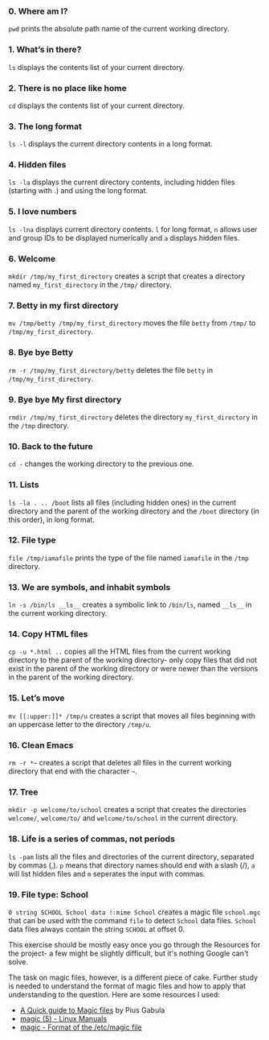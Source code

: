 ### 0. Where am I?
`pwd` prints the absolute path name of the current working directory.
### 1. What’s in there?
`ls` displays the contents list of your current directory.
### 2. There is no place like home
`cd` displays the contents list of your current directory.
### 3. The long format
`ls -l` displays the current directory contents in a long format.
### 4. Hidden files
`ls -la` displays the current directory contents, including hidden files (starting with .) and using the long format.
### 5. I love numbers
`ls -lna` displays current directory contents. `l` for long format, `n` allows user and group IDs to be displayed numerically and `a` displays hidden files.
### 6. Welcome
`mkdir /tmp/my_first_directory` creates a script that creates a directory named `my_first_directory` in the `/tmp/` directory.
### 7. Betty in my first directory
`mv /tmp/betty /tmp/my_first_directory` moves the file `betty` from `/tmp/` to `/tmp/my_first_directory`.
### 8. Bye bye Betty
`rm -r /tmp/my_first_directory/betty` deletes the file `betty` in `/tmp/my_first_directory`.
### 9. Bye bye My first directory
`rmdir /tmp/my_first_directory` deletes the directory `my_first_directory` in the `/tmp` directory.
### 10. Back to the future
`cd -` changes the working directory to the previous one.
### 11. Lists
`ls -la . .. /boot`  lists all files (including hidden ones) in the current directory and the parent of the working directory and the `/boot` directory (in this order), in long format.
### 12. File type
`file /tmp/iamafile` prints the type of the file named `iamafile` in the `/tmp` directory.
### 13. We are symbols, and inhabit symbols
`ln -s /bin/ls __ls__` creates a symbolic link to `/bin/ls`, named `__ls__` in the current working directory.
### 14. Copy HTML files
`cp -u *.html ..` copies all the HTML files from the current working directory to the parent of the working directory- only copy files that did not exist in the parent of the working directory or were newer than the versions in the parent of the working directory.
### 15. Let’s move
`mv [[:upper:]]* /tmp/u` creates a script that moves all files beginning with an uppercase letter to the directory `/tmp/u`.
### 16. Clean Emacs
`rm -r *~` creates a script that deletes all files in the current working directory that end with the character `~`.
### 17. Tree
`mkdir -p welcome/to/school` creates a script that creates the directories `welcome/`, `welcome/to/` and `welcome/to/school` in the current directory.
### 18. Life is a series of commas, not periods
`ls -pam` lists all the files and directories of the current directory, separated by commas (,). `p` means that directory names should end with a slash (/), `a` will list hidden files and `m` seperates the input with commas.
### 19. File type: School
`0 string SCHOOL School data !:mime School` creates a magic file `school.mgc` that can be used with the command `file` to detect `School` data files. `School` data files always contain the string `SCHOOL` at offset 0.

This exercise should be mostly easy once you go through the Resources for the project- a few might be slightly difficult, but it's nothing Google can't solve.

The task on magic files, however, is a different piece of cake. Further study is needed to understand the format of magic files and how to apply that understanding to the question. Here are some resources I used:
+ [A Quick guide to Magic files](https://0xpius.hashnode.dev/a-quick-guide-to-magic-files) by Pius Gabula
+ [magic (5) - Linux Manuals](https://www.systutorials.com/docs/linux/man/5-magic/)
+ [magic - Format of the /etc/magic file](https://www.ibm.com/docs/en/zos/2.5.0?topic=formats-magic-format-etcmagic-file)


